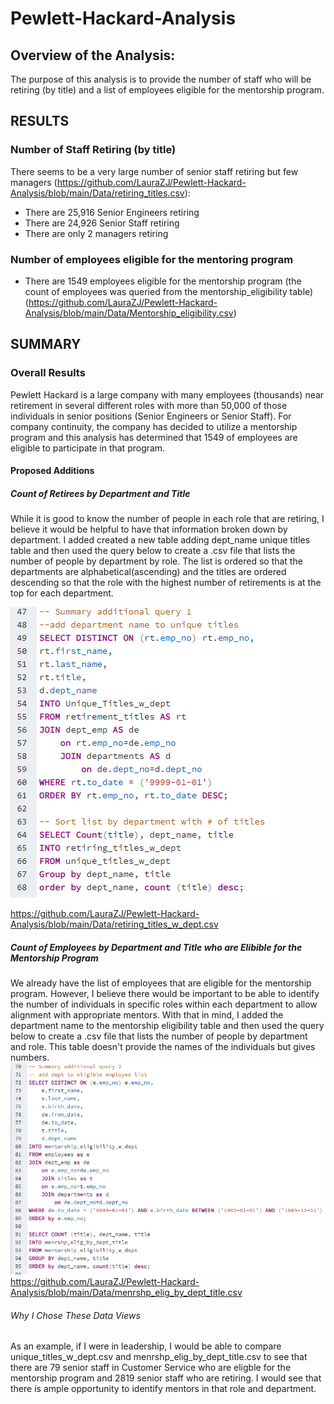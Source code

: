 # Pewlett-Hackard-Analysis
## Overview of the Analysis:
The purpose of this analysis is to provide the number of staff who will be 
retiring (by title) and a list of employees eligible for the mentorship program.


## RESULTS 

### Number of Staff Retiring (by title)
There seems to be a very large number of senior staff retiring but few managers (https://github.com/LauraZJ/Pewlett-Hackard-Analysis/blob/main/Data/retiring_titles.csv):
* There are 25,916 Senior Engineers retiring
* There are 24,926 Senior Staff retiring
* There are only 2 managers retiring

### Number of employees eligible for the mentoring program
* There are 1549 employees eligible for the mentorship program (the count of employees was queried from the mentorship_eligibility table) (https://github.com/LauraZJ/Pewlett-Hackard-Analysis/blob/main/Data/Mentorship_eligibility.csv)

## SUMMARY
### Overall Results
Pewlett Hackard is a large company with many employees (thousands) near retirement in several different roles with more than 50,000 of those individuals in senior positions (Senior Engineers or Senior Staff).  For company continuity, the company has decided to utilize a mentorship program and this analysis has determined that 1549 of employees are eligible to participate in that program. 

#### Proposed Additions
##### Count of Retirees by Department and Title
While it is good to know the number of people in each role that are retiring, I believe it would be helpful to have that information broken down by department.  I added created a new table adding dept_name unique titles table and then used the query below to create a .csv file that lists the number of people by department by role. The list is ordered so that the departments are alphabetical(ascending) and the titles are ordered descending so that the role with the highest number of retirements is at the top for each department.

![Number retiring by title](https://github.com/LauraZJ/Pewlett-Hackard-Analysis/blob/main/Queries/unique_titles_by_Dept_count.png)

https://github.com/LauraZJ/Pewlett-Hackard-Analysis/blob/main/Data/retiring_titles_w_dept.csv

##### Count of Employees by Department and Title who are Elibible for the Mentorship Program
We already have the list of employees that are eligible for the mentorship program.  However, I believe there would be important to be able to identify the number of individuals
in specific roles within each department to allow alignment with appropriate mentors.  With that in mind, I added the department name to the mentorship eligibility table and then used the query below to create a .csv file that lists the number of people by department and role.  This table doesn't provide the names of the individuals but gives numbers.    
![number eligible for mentorship program by dept](https://github.com/LauraZJ/Pewlett-Hackard-Analysis/blob/main/Queries/number_emp_eligible_for_mentor_by_dept.png)
https://github.com/LauraZJ/Pewlett-Hackard-Analysis/blob/main/Data/menrshp_elig_by_dept_title.csv

######  Why I Chose These Data Views
As an example, if I were in leadership, I would be able to compare unique_titles_w_dept.csv and menrshp_elig_by_dept_title.csv to see that there are 79 senior staff in Customer Service who are eligble for the mentorship program and 2819 senior staff who are retiring.  I would see that there is ample opportunity to identify mentors in that role and department.
